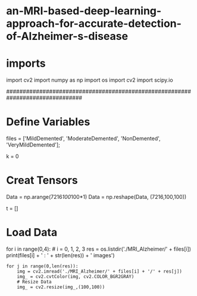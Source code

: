 # an-MRI-based-deep-learning-approach-for-accurate-detection-of-Alzheimer-s-disease
# imports
import cv2
import numpy as np
import os
import cv2
import scipy.io

###############################################################################
# Define Variables
files = ['MildDemented',
         'ModerateDemented',
         'NonDemented',
         'VeryMildDemented'];

k = 0

# Creat Tensors
Data = np.arange(7216*100*100*1)
Data = np.reshape(Data, (7216,100,100))

t = []

# Load Data
for i in range(0,4): # i = 0, 1, 2, 3
    res = os.listdir('./MRI_Alzheimer/' + files[i])
    print(files[i] + ' : ' + str(len(res)) + ' images')

    for j in range(0,len(res)):
        img = cv2.imread('./MRI_Alzheimer/' + files[i] + '/' + res[j])
        img_ = cv2.cvtColor(img, cv2.COLOR_BGR2GRAY)
        # Resize Data
        img_ = cv2.resize(img_,(100,100))
